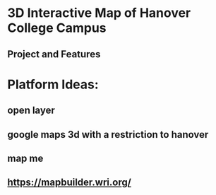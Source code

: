 # 3D Interactive Map of Hanover College Campus
## Project and Features































# Platform Ideas: 
## open layer
## google maps 3d with a restriction to hanover
## map me
## https://mapbuilder.wri.org/

